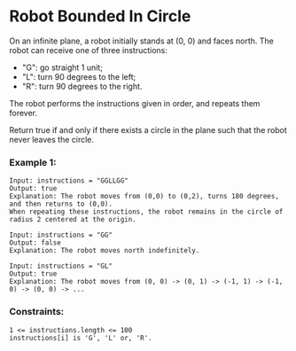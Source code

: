 # Robot Bounded In Circle

On an infinite plane, a robot initially stands at (0, 0) and faces north. The robot can receive one of three instructions:

- "G": go straight 1 unit;
- "L": turn 90 degrees to the left;
- "R": turn 90 degrees to the right.

The robot performs the instructions given in order, and repeats them forever.

Return true if and only if there exists a circle in the plane such that the robot never leaves the circle.

### Example 1:

    Input: instructions = "GGLLGG"
    Output: true
    Explanation: The robot moves from (0,0) to (0,2), turns 180 degrees, and then returns to (0,0).
    When repeating these instructions, the robot remains in the circle of radius 2 centered at the origin.

    Input: instructions = "GG"
    Output: false
    Explanation: The robot moves north indefinitely.

    Input: instructions = "GL"
    Output: true
    Explanation: The robot moves from (0, 0) -> (0, 1) -> (-1, 1) -> (-1, 0) -> (0, 0) -> ...

### Constraints:

    1 <= instructions.length <= 100
    instructions[i] is 'G', 'L' or, 'R'.
